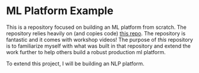 # ML Platform Example

This is a repository focused on building an ML platform from scratch. The repository relies heavily on (and copies code) [this repo](https://github.com/aporia-ai/mlplatform-workshop). The repository is fantastic and it comes with workshop videos! The purpose of *this* repository is to familiarize myself with what was built in that repository and extend the work further to help others build a robust production ml platform.

To extend this project, I will be building an NLP platform.
